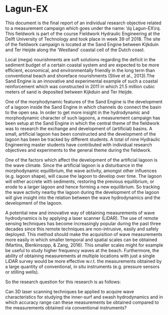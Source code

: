 # Lagun-EX
This document is the final report of an individual research objective related to a measurement campaign which goes under the name: \lq Lagun-EX\rq. This fieldwork is part of the course Fieldwork Hydraulic Engineering at the Delft University of Technology and took place in week 39 of 2018. The site of the fieldwork campaign is located at the Sand Engine between Kijkduin and Ter Heijde along the ‘Westland’ coastal cell of the Dutch coast.

Local  (mega)  nourishments  are  soft  solutions  regarding  the  deficit  in  the  sediment  budget  of  a certain  coastal  system  and  are  expected  to  be  more  efficient,  economical,  and  environmentally friendly in the long term than conventional beach and shoreface nourishments (Stive et al., 2013).The Sand Engine is an innovative and experimental example of such a coastal reinforcement which was constructed in 2011 in which 21.5 million cubic meters of sand is deposited between Kijkduin and Ter Heijde.  

One of the morphodynamic features of the Sand Engine is the development of a lagoon inside the Sand Engine in which channels do connect the basin to the open sea.  In order to get more insight in  the  hydrodynamic  and  morphodynamic  character  of  such  lagoons,  a  measurement  campaign has been setup at the Sand Engine in which the central theme of the fieldwork was to research the exchange  and  development  of  (artificial)  basins.   A  small,  artificial  lagoon  has been  constructed  and the  development  of  the  lagoon  has been  be  tracked  by  different  students.   A  total  of  nine  Hydraulic Engineering master students have contributed with individual research objectives and experiments to the general theme during the fieldwork.

One of the factors which affect the development of the artificial lagoon is the wave climate. Since the artificial lagoon is a disturbance in the morphodynamic equilibrium, the wave activity, amongst other influences (e.g.  lagoon shape), will cause the lagoon to develop over time.  The lagoon will either accrete with sediments, restoring the previous equilibrium, or erode to a larger lagoon and hence  forming  a  new  equilibrium. So  tracking  the  wave  activity  nearby  the  lagoon  during  the development of the lagoon will give insight into the relation between the wave hydrodynamics and the development of the lagoon. 

A potential new and innovative way of obtaining measurements of wave hydrodynamics is by applying  a  laser  scanner  (LiDAR).  The  use  of  remote  sensing  techniques  has  become  increasingly popular during the past three decades since this remote techniques are non-intrusive, easily and safely deployed.  This method should make the acquisition of wave measurements more easily in which smaller temporal and spatial scales can be obtained (Martins, Blenkinsopp, & Zang, 2016). This smaller scales might for example be useful to study higher frequency waves at the beach.  Furthermore, the ability of obtaining measurements at multiple locations with just a single LiDAR survey would be more effective w.r.t.  the measurements obtained by a large quantity of conventional, in situ instruments (e.g.  pressure sensors or stilling wells). 

So the research question for this research is as follows:

Can 3D laser scanning techniques be applied to acquire wave characteristics for studying the inner-surf and swash hydrodynamics and in which accuracy range can these measurements be obtained compared to the measurements obtained via conventional instruments?
